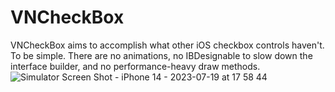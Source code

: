 # VNCheckBox
VNCheckBox aims to accomplish what other iOS checkbox controls haven't. To be simple. 
There are no animations, no IBDesignable to slow down the interface builder, and no performance-heavy draw methods.
![Simulator Screen Shot - iPhone 14 - 2023-07-19 at 17 58 44](https://github.com/vinnunayak/VNCheckBox/assets/39835468/7bd56b07-2121-4e25-a2ad-6f016014dd7c)

